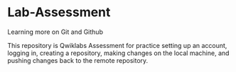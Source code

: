 # Lab-Assessment
Learning more on Git and Github

This repository is Qwiklabs Assessment for practice setting up an account, logging in, creating a repository, making changes on the local machine, and pushing changes back to the remote repository.
